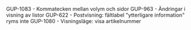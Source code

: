 GUP-1083 - Kommatecken mellan volym och sidor
GUP-963 - Ändringar i visning av listor
GUP-622 - Postvisning: fältlabel "ytterligare information" ryms inte
GUP-1080 - Visningsläge: visa artikelnummer